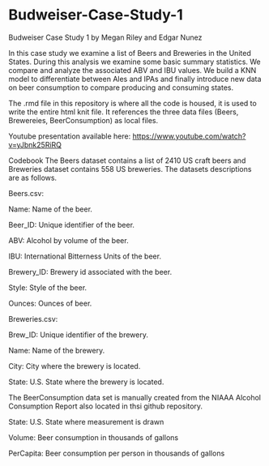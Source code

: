 # Budweiser-Case-Study-1
Budweiser Case Study 1 by Megan Riley and Edgar Nunez


In this case study we examine a list of Beers and Breweries in the United States. During this analysis we examine some basic summary statistics. We compare and analyze the associated ABV and IBU values. We build a KNN model to differentiate between Ales and IPAs and finally introduce new data on beer consumption to compare producing and consuming states. 

The .rmd file in this repository is where all the code is housed, it is used to write the entire html knit file. It references the three data files (Beers, Brewereies, BeerConsumption) as local files. 

Youtube presentation available here: https://www.youtube.com/watch?v=yJbnk25RiRQ

Codebook
The Beers dataset contains a list of 2410 US craft beers and Breweries dataset contains 558 US breweries. The datasets descriptions are as follows.

Beers.csv:

Name: Name of the beer.

Beer_ID: Unique identifier of the beer.

ABV: Alcohol by volume of the beer.

IBU: International Bitterness Units of the beer.

Brewery_ID: Brewery id associated with the beer.

Style: Style of the beer.

Ounces: Ounces of beer.

Breweries.csv:

Brew_ID: Unique identifier of the brewery.

Name: Name of the brewery.

City: City where the brewery is located.

State: U.S. State where the brewery is located.

The BeerConsumption data set  is manually created from the  NIAAA Alcohol Consumption Report also located in thsi github repository.

State: U.S. State where measurement is drawn

Volume: Beer consumption in thousands of gallons

PerCapita: Beer consumption per person in thousands of gallons
